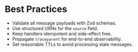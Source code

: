 # Best Practices

- Validate all message payloads with Zod schemas.
- Use structured URNs for the `source` field.
- Keep handlers idempotent and side-effect free.
- Propagate `traceparent` for end-to-end observability.
- Set reasonable TTLs to avoid processing stale messages.

